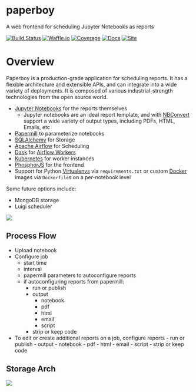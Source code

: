 # paperboy
A web frontend for scheduling Jupyter Notebooks as reports

[![Build Status](https://travis-ci.org/timkpaine/paperboy.svg?branch=master)](https://travis-ci.org/timkpaine/paperboy)
[![Waffle.io](https://badge.waffle.io/timkpaine/paperboy.png?label=ready&title=Ready)](https://waffle.io/timkpaine/paperboy?utm_source=badge)
[![Coverage](https://codecov.io/gh/timkpaine/paperboy/branch/master/graph/badge.svg)](https://codecov.io/gh/timkpaine/paperboy)
[![Docs](https://img.shields.io/readthedocs/paperboy.svg)](https://paperboy.readthedocs.io)
[![Site](https://img.shields.io/badge/Site--grey.svg?colorB=FFFFFF)](https://paperboy-jp.herokuapp.com/)

# Overview
Paperboy is a production-grade application for scheduling reports. It has a flexible architecture and extensible APIs, and can integrate into a wide variety of deployments. It is composed of various industrial-strength technologies from the open source world.

- [Jupyter Notebooks](https://jupyter.org/documentation) for the reports themselves
    - Jupyter notebooks are an ideal report template, and with [NBConvert](https://github.com/jupyter/nbconvert) support a wide variety of output types, including PDFs, HTML, Emails, etc
- [Papermill](https://github.com/nteract/papermill) to parameterize notebooks
- [SQLAlchemy](https://www.sqlalchemy.org) for Storage
- [Apache Airflow](https://airflow.apache.org) for Scheduling
- [Dask](https://dask.org) for [Airflow Workers](https://airflow.readthedocs.io/en/stable/howto/executor/use-dask.html)
- [Kubernetes](https://kubernetes.io) for worker instances
- [PhosphorJS](https://phosphorjs.github.io) for the frontend
- Support for Python [Virtualenvs](https://virtualenv.pypa.io/en/stable/) via `requirements.txt` or custom [Docker](https://www.docker.com) images via `Dockerfile`s on a per-notebook level


Some future options include:

- MongoDB storage
- Luigi scheduler

![](https://raw.githubusercontent.com/timkpaine/paperboy/master/docs/ss.png)


## Process Flow
- Upload notebook
- Configure job
    - start time
    - interval 
    - papermill parameters to autoconfigure reports
    - if autoconfiguring reports from papermill:
        - run or publish
        - output
            - notebook
            - pdf
            - html
            - email
            - script
        - strip or keep code
- To edit or create additional reports on a job, configure reports
        - run or publish
        - output
            - notebook
            - pdf
            - html
            - email
            - script
        - strip or keep code

## Storage Arch
![](https://raw.githubusercontent.com/timkpaine/paperboy/master/docs/arch.png)
